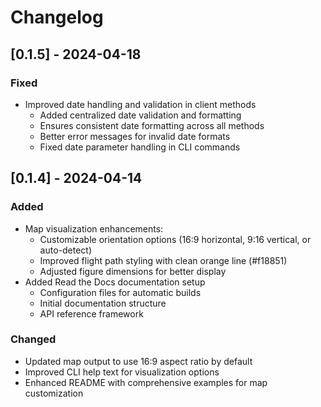 # Changelog

## [0.1.5] - 2024-04-18

### Fixed
- Improved date handling and validation in client methods
  - Added centralized date validation and formatting
  - Ensures consistent date formatting across all methods
  - Better error messages for invalid date formats
  - Fixed date parameter handling in CLI commands

## [0.1.4] - 2024-04-14

### Added
- Map visualization enhancements:
  - Customizable orientation options (16:9 horizontal, 9:16 vertical, or auto-detect)
  - Improved flight path styling with clean orange line (#f18851)
  - Adjusted figure dimensions for better display
- Added Read the Docs documentation setup
  - Configuration files for automatic builds
  - Initial documentation structure
  - API reference framework

### Changed
- Updated map output to use 16:9 aspect ratio by default
- Improved CLI help text for visualization options
- Enhanced README with comprehensive examples for map customization 